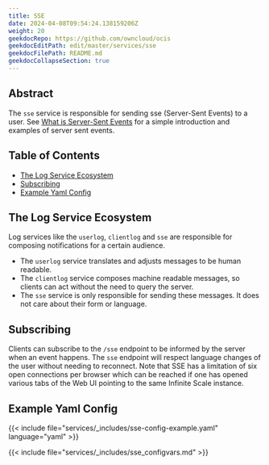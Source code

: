 ```yaml
---
title: SSE
date: 2024-04-08T09:54:24.138159206Z
weight: 20
geekdocRepo: https://github.com/owncloud/ocis
geekdocEditPath: edit/master/services/sse
geekdocFilePath: README.md
geekdocCollapseSection: true
---
```


<!-- Do not edit this file, it is autogenerated. Edit the service README.md instead -->

## Abstract


The `sse` service is responsible for sending sse (Server-Sent Events) to a user. See [What is Server-Sent Events](https://medium.com/yemeksepeti-teknoloji/what-is-server-sent-events-sse-and-how-to-implement-it-904938bffd73) for a simple introduction and examples of server sent events.


## Table of Contents

* [The Log Service Ecosystem](#the-log-service-ecosystem)
* [Subscribing](#subscribing)
* [Example Yaml Config](#example-yaml-config)

## The Log Service Ecosystem

Log services like the `userlog`, `clientlog` and `sse` are responsible for composing notifications for a certain audience.
  -   The `userlog` service translates and adjusts messages to be human readable.
  -   The `clientlog` service composes machine readable messages, so clients can act without the need to query the server.
  -   The `sse` service is only responsible for sending these messages. It does not care about their form or language.

## Subscribing

Clients can subscribe to the `/sse` endpoint to be informed by the server when an event happens. The `sse` endpoint will respect language changes of the user without needing to reconnect. Note that SSE has a limitation of six open connections per browser which can be reached if one has opened various tabs of the Web UI pointing to the same Infinite Scale instance.
## Example Yaml Config
{{< include file="services/_includes/sse-config-example.yaml"  language="yaml" >}}

{{< include file="services/_includes/sse_configvars.md" >}}

